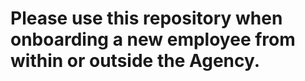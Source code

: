 Please use this repository when onboarding a new employee from within or outside the Agency.
==========
